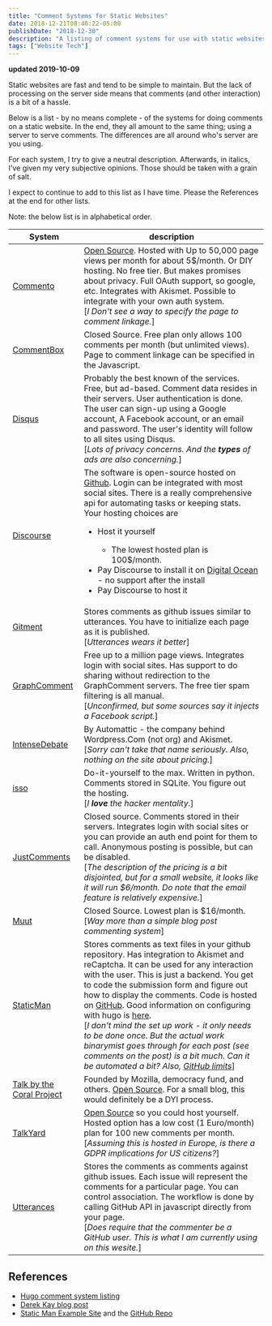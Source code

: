 ```yaml
---
title: "Comment Systems for Static Websites"
date: 2018-12-21T08:40:22-05:00
publishDate: "2018-12-30"
description: "A listing of comment systems for use with static websites"
tags: ["Website Tech"]
---
```


**updated 2019-10-09**

Static websites are fast and tend to be simple to maintain. But the lack of
processing on the server side means that comments (and other interaction) is a
bit of a hassle. 

Below is a list - by no means complete - of the systems for doing comments on a
static website. In the end, they all amount to the same thing; using a server
to serve comments. The differences are all around who's server are you using.

For each system, I try to give a neutral description. Afterwards, in italics,
I've given my very subjective opinions. Those should be taken with a grain of
salt.

I expect to continue to add to this list as I have time. Please the References
at the end for other lists.

Note: the below list is in alphabetical order.

<table>
<thead>
<tr><th>System</th><th>description</th></tr>
</thead>
<tbody>
<tr>
    <td><a href="https://commento.io/">Commento</a></td>
    <td><a href="https://gitlab.com/commento">Open Source</a>. Hosted with Up to
    50,000 page views per month for about 5$/month. Or DIY hosting. No free tier.
    But makes promises about privacy. Full OAuth support, so google, etc. Integrates with Akismet.
    Possible to integrate with your own auth system.
    <br>[<i>I Don't see a way to specify the page to comment linkage.</i>]
    </td>
</tr>
<tr>
    <td><a href="https://commentbox.io/">CommentBox</a></td>
    <td>Closed Source. Free plan only allows 100 comments per month (but
    unlimited views). Page to comment linkage can be specified in the
    Javascript.
    </td>
</tr>
<tr>
    <td><a href="https:/disqus.com">Disqus</a></td>
    <td>Probably the best known of the services. Free, but ad-based. Comment
    data resides in their servers. User authentication is done. The user can
    sign-up using a Google account, A Facebook account, or an email and
    password.  The user's identity will follow to all sites using Disqus.
    <br>[<i>Lots of privacy concerns. And the <b>types</b> of ads are also
    concerning.</i>]
    </td>
</tr>
<tr>
    <td><a href="https:/discourse.org">Discourse</a></td>
    <td>The software is open-source hosted on <a
    href="https://github.com/discourse/discourse">Github</a>. Login can be
    integrated with most social sites. There is a really comprehensive api for
    automating tasks or keeping stats. Your hosting choices are
        <ul>
        <li>Host it yourself</li>
            <ul><li>The lowest hosted plan is 100$/month.</li></ul>
        <li>Pay Discourse to install it on <a
        href="https://www.digitalocean.com/">Digital Ocean</a> -  no support after
        the install</li>
        <li>Pay Discourse to host it</li>
        </ul>
</tr>
<tr>
    <td><a href="https://github.com/imsun/gitment">Gitment</a></td>
    <td>Stores comments as github issues similar to utterances. You have to
    initialize each page as it is published.
    </br>[<i>Utterances wears it better</i>]
    </td>
</tr>
<tr>
    <td><a href="https://graphcomment.com/en/">GraphComment</a></td>
    <td>Free up to a million page views. Integrates login with social sites.
    Has support to do sharing without redirection to the GraphComment servers.
    The free tier spam filtering is all manual. 
    </br>[<i>Unconfirmed, but some sources say it injects a Facebook script.</i>]
    </td>
</tr>
<tr>
    <td><a href="https://intensedebate.com/home">IntenseDebate</a></td>
    <td>By Automattic - the company behind Wordpress.Com (not org) and Akismet.
    <br>[<i>Sorry can't take that name seriously. Also, nothing on the site
    about pricing.</i>]
    </td>
</tr>
<tr>
    <td><a href="https://posativ.org/isso/">isso</a></td>
    <td>Do-it-yourself to the max. Written in python. Comments stored in
    SQLite. You figure out the hosting.
    <br>[<i>I <b>love</b> the hacker mentality.</i>]
    </td>
</tr>
<tr>
    <td><a href="https://just-comments.com/">JustComments</a></td>
    <td>Closed source. Comments stored in their servers. Integrates login with
    social sites or you can provide an auth end point for them to call.
    Anonymous posting is possible, but can be disabled.
    <br>[<i>The description of the pricing is a bit disjointed, but for a small
    website, it looks like it will run $6/month. Do note that the email feature is
    relatively expensive.</i>]
    </td>
</tr>
<tr>
    <td><a href="https://muut.com/">Muut</a></td>
    <td>Closed Source. Lowest plan is $16/month.
    <br>[<i>Way more than a simple blog post commenting system</i>]
    </td>
</tr>
<tr>
    <td><a href="https://staticman.net/">StaticMan</a></td>
    <td>Stores comments as text files in your github repository. Has integration
    to Akismet and reCaptcha. It can be used for any interaction with the user.
    This is just a backend. You get to code the submission form and figure out
    how to display the comments. Code is hosted on <a
    href="https://github.com/eduardoboucas/staticman">GitHub</a>. Good
    information on configuring with hugo is <a
    href="https://binarymist.io/blog/2018/02/24/hugo-with-staticman-commenting-and-subscriptions/">
    here</a>.
    <br>[<i>I don't mind the set up work - it only needs to be done once. But
    the actual work binarymist goes through for each post (see comments on the
    post) is a bit much. Can it be automated a bit? Also, <a
    href="https://github.com/eduardoboucas/staticman/issues/243">GitHub
    limits</a></i>]
    </td>
</tr>
<tr>
    <td><a href="https://coralproject.net/talk/">Talk by the Coral
    Project</a></td>
    <td>Founded by Mozilla, democracy fund, and others. <a
    href="https://github.com/coralproject/talk">Open Source</a>. For a small
    blog, this would definitely be a DYI process.
    </td>
<tr>
    <td><a href="https://www.talkyard.io/">TalkYard</a></td>
    <td><a href="https://github.com/debiki/talkyard">Open Source</a> so you
    could host yourself. Hosted option has a low cost (1 Euro/month) plan for
    100 new comments per month.
    <br>[<i>Assuming this is hosted in Europe, is there a GDPR implications for
    US citizens?</i>]
    </td>
</tr>
<tr>
    <td><a href="https://utteranc.es/">Utterances</a></td>
    <td>Stores the comments as comments against github issues. Each issue will
    represent the comments for a particular page. You can control association. The
    workflow is done by calling GitHub API in javascript directly from your page.
    <br>[<i>Does require that the commenter be a GitHub user. This is what I am
    currently using on this wesite.</i>]
    </td>
</tr>
</tbody>
</table>

## References

- [Hugo comment system
  listing](https://gohugo.io/content-management/comments/#comments-alternatives)
- [Derek Kay blog post](https://darekkay.com/blog/static-site-comments/)
- [Static Man Example Site](https://mademistakes.com/) and the [GitHub
  Repo](https://github.com/mmistakes/made-mistakes-jekyll)
